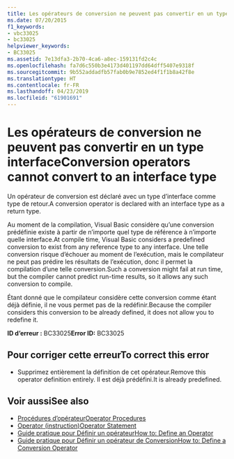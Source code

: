 ```yaml
---
title: Les opérateurs de conversion ne peuvent pas convertir en un type interface
ms.date: 07/20/2015
f1_keywords:
- vbc33025
- bc33025
helpviewer_keywords:
- BC33025
ms.assetid: 7e13dfa3-2b70-4ca6-a8ec-159131fd2c4c
ms.openlocfilehash: fa7d6c550b3e4173d401197dd64dff5407e9318f
ms.sourcegitcommit: 9b552addadfb57fab0b9e7852ed4f1f1b8a42f8e
ms.translationtype: HT
ms.contentlocale: fr-FR
ms.lasthandoff: 04/23/2019
ms.locfileid: "61901691"
---
```

# <a name="conversion-operators-cannot-convert-to-an-interface-type"></a><span data-ttu-id="4864d-102">Les opérateurs de conversion ne peuvent pas convertir en un type interface</span><span class="sxs-lookup"><span data-stu-id="4864d-102">Conversion operators cannot convert to an interface type</span></span>
<span data-ttu-id="4864d-103">Un opérateur de conversion est déclaré avec un type d’interface comme type de retour.</span><span class="sxs-lookup"><span data-stu-id="4864d-103">A conversion operator is declared with an interface type as a return type.</span></span>  
  
 <span data-ttu-id="4864d-104">Au moment de la compilation, Visual Basic considère qu’une conversion prédéfinie existe à partir de n’importe quel type de référence à n’importe quelle interface.</span><span class="sxs-lookup"><span data-stu-id="4864d-104">At compile time, Visual Basic considers a predefined conversion to exist from any reference type to any interface.</span></span> <span data-ttu-id="4864d-105">Une telle conversion risque d’échouer au moment de l’exécution, mais le compilateur ne peut pas prédire les résultats de l’exécution, donc il permet la compilation d’une telle conversion.</span><span class="sxs-lookup"><span data-stu-id="4864d-105">Such a conversion might fail at run time, but the compiler cannot predict run-time results, so it allows any such conversion to compile.</span></span>  
  
 <span data-ttu-id="4864d-106">Étant donné que le compilateur considère cette conversion comme étant déjà définie, il ne vous permet pas de la redéfinir.</span><span class="sxs-lookup"><span data-stu-id="4864d-106">Because the compiler considers this conversion to be already defined, it does not allow you to redefine it.</span></span>  
  
 <span data-ttu-id="4864d-107">**ID d’erreur :** BC33025</span><span class="sxs-lookup"><span data-stu-id="4864d-107">**Error ID:** BC33025</span></span>  
  
## <a name="to-correct-this-error"></a><span data-ttu-id="4864d-108">Pour corriger cette erreur</span><span class="sxs-lookup"><span data-stu-id="4864d-108">To correct this error</span></span>  
  
- <span data-ttu-id="4864d-109">Supprimez entièrement la définition de cet opérateur.</span><span class="sxs-lookup"><span data-stu-id="4864d-109">Remove this operator definition entirely.</span></span> <span data-ttu-id="4864d-110">Il est déjà prédéfini.</span><span class="sxs-lookup"><span data-stu-id="4864d-110">It is already predefined.</span></span>  
  
## <a name="see-also"></a><span data-ttu-id="4864d-111">Voir aussi</span><span class="sxs-lookup"><span data-stu-id="4864d-111">See also</span></span>

- [<span data-ttu-id="4864d-112">Procédures d’opérateur</span><span class="sxs-lookup"><span data-stu-id="4864d-112">Operator Procedures</span></span>](../../visual-basic/programming-guide/language-features/procedures/operator-procedures.md)
- [<span data-ttu-id="4864d-113">Operator (instruction)</span><span class="sxs-lookup"><span data-stu-id="4864d-113">Operator Statement</span></span>](../../visual-basic/language-reference/statements/operator-statement.md)
- [<span data-ttu-id="4864d-114">Guide pratique pour Définir un opérateur</span><span class="sxs-lookup"><span data-stu-id="4864d-114">How to: Define an Operator</span></span>](../../visual-basic/programming-guide/language-features/procedures/how-to-define-an-operator.md)
- [<span data-ttu-id="4864d-115">Guide pratique pour Définir un opérateur de Conversion</span><span class="sxs-lookup"><span data-stu-id="4864d-115">How to: Define a Conversion Operator</span></span>](../../visual-basic/programming-guide/language-features/procedures/how-to-define-a-conversion-operator.md)
